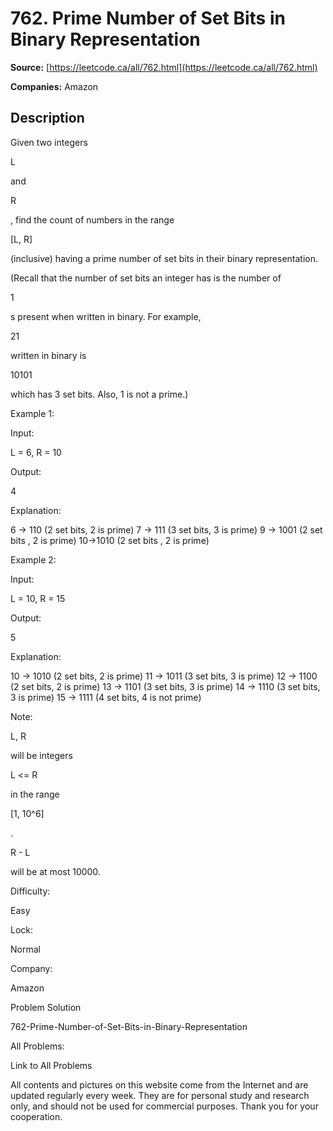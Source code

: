 # 762. Prime Number of Set Bits in Binary Representation

**Source:** [https://leetcode.ca/all/762.html](https://leetcode.ca/all/762.html)

**Companies:** Amazon

## Description

Given two integers

L

and

R

, find the count of numbers in the range

[L, R]

(inclusive) having a prime number of set bits in their binary
        representation.

(Recall that the number of set bits an integer has is the number of

1

s present
        when written in binary. For example,

21

written in binary is

10101

which has 3 set bits. Also, 1 is not a prime.)

Example 1:

Input:

L = 6, R = 10

Output:

4

Explanation:

6 -> 110 (2 set bits, 2 is prime)
7 -> 111 (3 set bits, 3 is prime)
9 -> 1001 (2 set bits , 2 is prime)
10->1010 (2 set bits , 2 is prime)

Example 2:

Input:

L = 10, R = 15

Output:

5

Explanation:

10 -> 1010 (2 set bits, 2 is prime)
11 -> 1011 (3 set bits, 3 is prime)
12 -> 1100 (2 set bits, 2 is prime)
13 -> 1101 (3 set bits, 3 is prime)
14 -> 1110 (3 set bits, 3 is prime)
15 -> 1111 (4 set bits, 4 is not prime)

Note:

L, R

will be integers

L <= R

in the range

[1,
            10^6]

.

R - L

will be at most 10000.

Difficulty:

Easy

Lock:

Normal

Company:

Amazon

Problem Solution

762-Prime-Number-of-Set-Bits-in-Binary-Representation

All Problems:

Link to All Problems

All contents and pictures on this website come from the Internet and are updated regularly every week. They are for personal study and research only, and should not be used for commercial purposes. Thank you for your cooperation.


